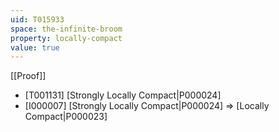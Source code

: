 ```yaml
---
uid: T015933
space: the-infinite-broom
property: locally-compact
value: true
---
```

[[Proof]]

* [T001131] [Strongly Locally Compact|P000024]
* [I000007] [Strongly Locally Compact|P000024] => [Locally Compact|P000023]

